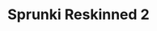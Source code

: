 ---
slug: sprunki-reskinned-2
title: Sprunki Reskinned 2
description: "Sprunki Reskinned 2 is an exciting online game. Play for free directly in your browser!"
icon: /images/popular_mods/Sprunki Reskinned 2.png
url: https://wowtbc.net/sprunkin/sprunki-reskinned2/index.html
previewImage: /images/popular_mods/Sprunki Reskinned 2.png
type: popular mods

# SEO配置
seo:
  title: "Sprunki Reskinned 2 - Play Free Online Game | Fun Browser Games"
  description: "Sprunki Reskinned 2 - Play this fun online game for free in your browser. No download required!"
  ogImage: "/images/popular_mods/Sprunki Reskinned 2.png"
  keywords: "sprunki-reskinned-2, online game, browser game, free game, popular mods game, play online"

videoUrls:
  - https://www.youtube.com/embed/example1
  - https://www.youtube.com/embed/example2

whyPlay:
  title: "Why Play Sprunki Reskinned 2?"
  items:
    - "Immersive Gameplay: Sprunki Reskinned 2 offers an engaging and immersive gaming experience that will keep you entertained for hours"
    - "Challenging Levels: Test your skills with increasingly difficult challenges and obstacles"
    - "Beautiful Graphics: Enjoy stunning visuals and smooth animations that bring the game world to life"
    - "Regular Updates: New content and features are added regularly to keep the game fresh and exciting"
    - "Free to Play: Experience all the fun without spending a penny"
    - "Community Features: Connect with other players, share strategies, and compete for high scores"
    - "Cross-Platform: Play on any device with a web browser, no downloads required"

features:
  title: "Key Features of Sprunki Reskinned 2"
  image: "/images/popular_mods/Sprunki Reskinned 2.png"
  items:
    - "Intuitive Controls: Easy to learn controls make Sprunki Reskinned 2 accessible for players of all skill levels"
    - "Multiple Game Modes: Enjoy various gameplay options that provide different challenges and experiences"
    - "Character Customization: Personalize your gaming experience with unique characters and items"
    - "Achievement System: Complete special tasks to earn rewards and recognition"
    - "Leaderboards: Compete with players worldwide and see who can achieve the highest scores"

characteristics:
  title: "Game Characteristics"
  image: "/images/popular_mods/Sprunki Reskinned 2.png"
  items:
    - "Genre: Popular mods game with elements of strategy and skill"
    - "Difficulty: Suitable for both casual gamers and those seeking a challenge"
    - "Play Time: Quick sessions or extended gameplay, depending on your preference"
    - "Art Style: Vibrant and engaging visuals that enhance the gaming experience"
    - "Sound Design: Immersive audio that complements the gameplay perfectly"

info: "Sprunki Reskinned 2 is an exciting online game that offers players a unique and engaging gaming experience. With its intuitive controls, stunning visuals, and challenging gameplay, Sprunki Reskinned 2 provides hours of entertainment for players of all ages and skill levels. Whether you're looking for a quick gaming session during a break or an extended play session, Sprunki Reskinned 2 delivers an immersive experience that will keep you coming back for more. The game features multiple levels of increasing difficulty, ensuring that players are constantly challenged as they progress. With regular updates adding new content and features, Sprunki Reskinned 2 remains fresh and exciting, providing endless entertainment options for its growing community of players."

howToPlayIntro: "Welcome to Sprunki Reskinned 2! This guide will walk you through the basics and help you master the game. Whether you're a beginner or looking to improve your skills, these tips and instructions will enhance your gaming experience."

howToPlaySteps:
  - title: "Getting Started"
    description: "Begin your Sprunki Reskinned 2 adventure by familiarizing yourself with the controls. Use your keyboard or mouse to navigate through the game interface. The tutorial will guide you through the basic mechanics and help you understand the objectives."
  - title: "Understanding the Objectives"
    description: "In Sprunki Reskinned 2, your main goal is to progress through levels by completing specific objectives. Each level presents unique challenges that require different strategies and approaches."
  - title: "Mastering the Controls"
    description: "Practice using the controls to improve your precision and reaction time. Sprunki Reskinned 2 requires quick reflexes and strategic thinking to overcome obstacles and defeat opponents."
  - title: "Utilizing Power-ups"
    description: "Collect power-ups throughout the game to enhance your abilities and overcome difficult challenges. Each power-up offers unique advantages that can be crucial for success."
  - title: "Developing Strategies"
    description: "As you progress in Sprunki Reskinned 2, develop effective strategies for different scenarios. Analyze patterns, anticipate challenges, and adapt your approach to maximize your performance."

faq:
  title: "Frequently Asked Questions about Sprunki Reskinned 2"
  items:
    - question: "Is Sprunki Reskinned 2 free to play?"
      answer: "Yes, Sprunki Reskinned 2 is completely free to play directly in your web browser. No downloads or purchases are required to enjoy the full game experience."
    - question: "Can I play Sprunki Reskinned 2 on mobile devices?"
      answer: "Yes, Sprunki Reskinned 2 is optimized for both desktop and mobile play. You can enjoy the game on any device with a web browser and internet connection."
    - question: "Are there any in-game purchases?"
      answer: "While Sprunki Reskinned 2 is free to play, there may be optional in-game purchases available for cosmetic items or additional features that don't affect core gameplay."
    - question: "How often is Sprunki Reskinned 2 updated?"
      answer: "The developers regularly update Sprunki Reskinned 2 with new content, features, and improvements based on player feedback and game performance."
    - question: "Can I play Sprunki Reskinned 2 offline?"
      answer: "Currently, Sprunki Reskinned 2 requires an internet connection to play as it's a browser-based online game."
    - question: "Is Sprunki Reskinned 2 suitable for children?"
      answer: "Yes, Sprunki Reskinned 2 is designed to be family-friendly and suitable for players of all ages."
    - question: "How do I report bugs or issues?"
      answer: "If you encounter any problems while playing Sprunki Reskinned 2, you can report them through the game's support page or contact the developers directly through their website."
    - question: "Still Have Questions?"
      answer: "If you have additional questions about Sprunki Reskinned 2 that aren't covered in this FAQ, please visit our support center or contact our customer service team for assistance."
---
